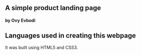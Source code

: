## A simple product landing page
#### by Ovy Evbodi



## Languages used in creating this webpage
It was built using HTML5 and CSS3.